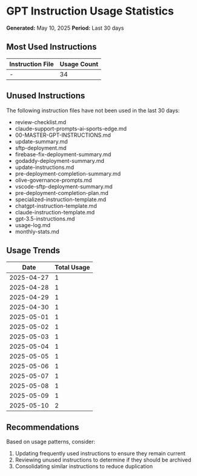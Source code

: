 # GPT Instruction Usage Statistics

**Generated:** May 10, 2025
**Period:** Last 30 days

## Most Used Instructions

| Instruction File | Usage Count |
|-----------------|-------------|
| - | 34 |

## Unused Instructions

The following instruction files have not been used in the last 30 days:

- review-checklist.md
- claude-support-prompts-ai-sports-edge.md
- 00-MASTER-GPT-INSTRUCTIONS.md
- update-summary.md
- sftp-deployment.md
- firebase-fix-deployment-summary.md
- godaddy-deployment-summary.md
- update-instructions.md
- pre-deployment-completion-summary.md
- olive-governance-prompts.md
- vscode-sftp-deployment-summary.md
- pre-deployment-completion-plan.md
- specialized-instruction-template.md
- chatgpt-instruction-template.md
- claude-instruction-template.md
- gpt-3.5-instructions.md
- usage-log.md
- monthly-stats.md

## Usage Trends

| Date | Total Usage |
|------|-------------|
| 2025-04-27 | 1 |
| 2025-04-28 | 1 |
| 2025-04-29 | 1 |
| 2025-04-30 | 1 |
| 2025-05-01 | 1 |
| 2025-05-02 | 1 |
| 2025-05-03 | 1 |
| 2025-05-04 | 1 |
| 2025-05-05 | 1 |
| 2025-05-06 | 1 |
| 2025-05-07 | 1 |
| 2025-05-08 | 1 |
| 2025-05-09 | 1 |
| 2025-05-10 | 2 |

## Recommendations

Based on usage patterns, consider:

1. Updating frequently used instructions to ensure they remain current
2. Reviewing unused instructions to determine if they should be archived
3. Consolidating similar instructions to reduce duplication
